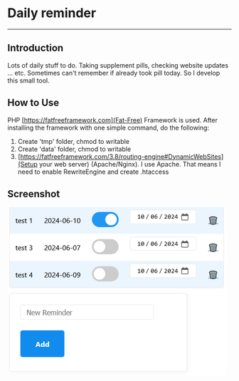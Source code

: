 # Daily reminder

---

## Introduction

Lots of daily stuff to do. Taking supplement pills, checking website updates ... etc.
Sometimes can't remember if already took pill today. So I develop this small tool.


## How to Use

PHP [https://fatfreeframework.com](Fat-Free) Framework is used. After installing the framework with one simple command, do the following:
1. Create 'tmp' folder, chmod to writable
2. Create 'data' folder, chmod to writable
3. [https://fatfreeframework.com/3.8/routing-engine#DynamicWebSites](Setup your web server) (Apache/Nginx). I use Apache. That means I need to enable RewriteEngine and create .htaccess


## Screenshot

![Screenshot](Screenshot.png)
